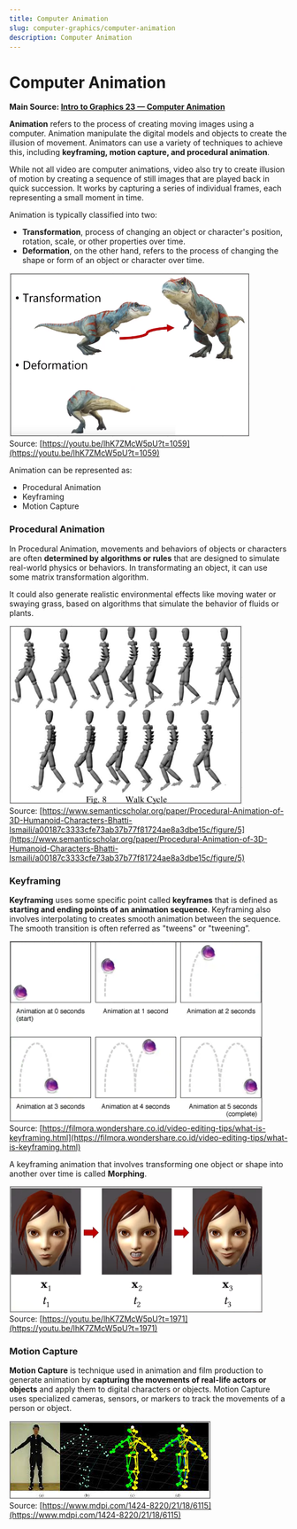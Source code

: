 ```yaml
---
title: Computer Animation
slug: computer-graphics/computer-animation
description: Computer Animation
---
```


# Computer Animation

**Main Source: [Intro to Graphics 23 — Computer Animation](https://youtu.be/lhK7ZMcW5pU)**

**Animation** refers to the process of creating moving images using a computer. Animation manipulate the digital models and objects to create the illusion of movement. Animators can use a variety of techniques to achieve this, including **keyframing, motion capture, and procedural animation**.

While not all video are computer animations, video also try to create illusion of motion by creating a sequence of still images that are played back in quick succession. It works by capturing a series of individual frames, each representing a small moment in time.

Animation is typically classified into two:

- **Transformation**, process of changing an object or character's position, rotation, scale, or other properties over time.
- **Deformation**, on the other hand, refers to the process of changing the shape or form of an object or character over time.

![A dinosaur is transformed and deformed](./animation-type.png)  
Source: [https://youtu.be/lhK7ZMcW5pU?t=1059](https://youtu.be/lhK7ZMcW5pU?t=1059)

Animation can be represented as:

- Procedural Animation
- Keyframing
- Motion Capture

### Procedural Animation

In Procedural Animation, movements and behaviors of objects or characters are often **determined by algorithms or rules** that are designed to simulate real-world physics or behaviors. In transformating an object, it can use some matrix transformation algorithm.

It could also generate realistic environmental effects like moving water or swaying grass, based on algorithms that simulate the behavior of fluids or plants.

![A ragdoll walk cycle](./procedural-animation.png)  
Source: [https://www.semanticscholar.org/paper/Procedural-Animation-of-3D-Humanoid-Characters-Bhatti-Ismaili/a00187c3333cfe73ab37b77f81724ae8a3dbe15c/figure/5](https://www.semanticscholar.org/paper/Procedural-Animation-of-3D-Humanoid-Characters-Bhatti-Ismaili/a00187c3333cfe73ab37b77f81724ae8a3dbe15c/figure/5)

### Keyframing

**Keyframing** uses some specific point called **keyframes** that is defined as **starting and ending points of an animation sequence**. Keyframing also involves interpolating to creates smooth animation between the sequence. The smooth transition is often referred as "tweens" or "tweening”.

![A ball bouncing with keyframes](./keyframing.png)  
Source: [https://filmora.wondershare.co.id/video-editing-tips/what-is-keyframing.html](https://filmora.wondershare.co.id/video-editing-tips/what-is-keyframing.html)

A keyframing animation that involves transforming one object or shape into another over time is called **Morphing**.

![A face is morphed creating a different expression in each time](./morph.png)  
Source: [https://youtu.be/lhK7ZMcW5pU?t=1971](https://youtu.be/lhK7ZMcW5pU?t=1971)

### Motion Capture

**Motion Capture** is technique used in animation and film production to generate animation by **capturing the movements of real-life actors or objects** and apply them to digital characters or objects. Motion Capture uses specialized cameras, sensors, or markers to track the movements of a person or object.

![A human wearing a motion capture sensor and is captured to computer](./motion-capture.png)  
Source: [https://www.mdpi.com/1424-8220/21/18/6115](https://www.mdpi.com/1424-8220/21/18/6115)
